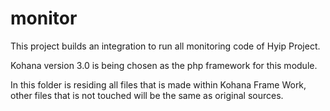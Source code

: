 # monitor
This project builds an integration to run all monitoring code of Hyip Project.

Kohana version 3.0 is being chosen as the php framework for this module.

In this folder is residing all files that is made within Kohana Frame Work, other files that is not touched will be the same as original sources.
